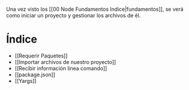 
Una vez visto los [[00 Node Fundamentos Indice|fundamentos]], se verá como iniciar un proyecto y gestionar los archivos de él.

# Índice

- [[Requerir Paquetes]]
- [[Importar archivos de nuestro proyecto]]
- [[Recibir información línea comando]]
- [[package.json]]
- [[Yargs]]